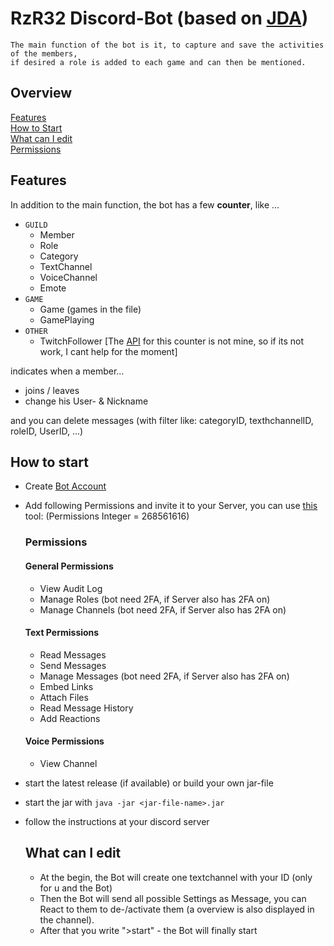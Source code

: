 # RzR32 Discord-Bot (based on [JDA](https://github.com/DV8FromTheWorld/JDA))

```
The main function of the bot is it, to capture and save the activities of the members,
if desired a role is added to each game and can then be mentioned.
```

## Overview
<a href="#Features">Features</a><br>
<a href="#how-to-start">How to Start</a><br>
<a href="#what-can-i-edit">What can I edit</a><br>
<a href="#permissions">Permissions</a>

## Features
In addition to the main function, the bot has a few **counter**, like ...

- `GUILD`
    - Member
    - Role
    - Category
    - TextChannel
    - VoiceChannel
    - Emote
- `GAME`
    - Game (games in the file)
    - GamePlaying
- `OTHER`
    - TwitchFollower [The [API](https://api.crunchprank.net/twitch/followcount/$user) for this counter is not mine, so if its not work, I cant help for the moment]
 
indicates when a member...
+ joins / leaves
+ change his User- & Nickname

and you can delete messages (with filter like: categoryID, texthchannelID, roleID, UserID, ...)

## How to start
- Create [Bot Account](https://discordapp.com/developers/applications/me)
- Add following Permissions and invite it to your Server, you can use [this](https://discordapi.com/permissions.html#268561616) tool:
(Permissions Integer = 268561616)

    ### Permissions
    #### General Permissions
    - View Audit Log
    - Manage Roles (bot need 2FA, if Server also has 2FA on)
    - Manage Channels (bot need 2FA, if Server also has 2FA on)
    #### Text Permissions
    - Read Messages
    - Send Messages
    - Manage Messages (bot need 2FA, if Server also has 2FA on)
    - Embed Links
    - Attach Files
    - Read Message History
    - Add Reactions
    #### Voice Permissions
    - View Channel
- start the latest release (if available) or build your own jar-file
- start the jar with `java -jar <jar-file-name>.jar`
- follow the instructions at your discord server
    ## What can I edit
    - At the begin, the Bot will create one textchannel with your ID (only for u and the Bot)
    - Then the Bot will send all possible Settings as Message, you can React to them to de-/activate them (a overview is also displayed in the channel).
    - After that you write ">start" - the Bot will finally start